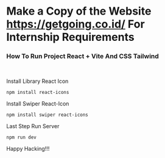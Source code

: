 # Make a Copy of the Website https://getgoing.co.id/ For Internship Requirements


<h3>How To Run Project React + Vite And CSS Tailwind</h3>

</br>

Install Library React Icon
  ```
  npm install react-icons
  ```
Install Swiper React-Icon
```
npm install swiper react-icons
```

Last Step Run Server
```
npm run dev
```
Happy Hacking!!!
